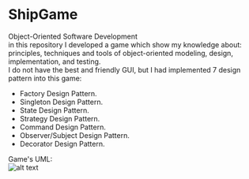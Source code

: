# ShipGame
Object-Oriented Software Development
<br>
in this repository I developed a game which show my knowledge about: principles, techniques and tools of object-oriented modeling, design, implementation, and testing.
<br>
I do not have the best and friendly GUI, but I had implemented 7 design pattern into this game:<br>
- Factory Design Pattern.
- Singleton Design Pattern.
- State Design Pattern.
- Strategy Design Pattern.
- Command Design Pattern.
- Observer/Subject Design Pattern.
- Decorator Design Pattern.

Game's UML: <br>
![alt text](http://url/to/img.png)
